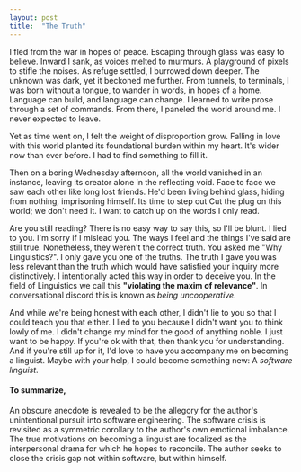 ```yaml
---
layout: post
title:  "The Truth"
---
```


I fled from the war in hopes of peace.
Escaping through glass was easy to believe.
Inward I sank, as voices melted to murmurs.
A playground of pixels to stifle the noises.
As refuge settled, I burrowed down deeper.
The unknown was dark, yet it beckoned me further.
From tunnels, to terminals, I was born without a tongue,
to wander in words, in hopes of a home.
Language can build, and language can change.
I learned to write prose through a set of commands.
From there, I paneled the world around me.
I never expected to leave.

Yet as time went on, I felt the weight of disproportion grow.
Falling in love with this world planted its foundational burden within my heart.
It's wider now than ever before.
I had to find something to fill it.

Then on a boring Wednesday afternoon, all the world vanished in an instance, leaving its creator alone in the reflecting void.
Face to face we saw each other like long lost friends.
He'd been living behind glass, hiding from nothing, imprisoning himself.
Its time to step out
Cut the plug on this world; we don't need it.
I want to catch up on the words I only read.

Are you still reading?
There is no easy way to say this, so I'll be blunt.
I lied to you.
I'm sorry if I mislead you.
The ways I feel and the things I've said are still true.
Nonetheless, they weren't the correct truth.
You asked me "Why Linguistics?".
I only gave you one of the truths.
The truth I gave you was less relevant than the truth which would have satisfied your inquiry more distinctively.
I intentionally acted this way in order to deceive you.
In the field of Linguistics we call this <strong>"violating the maxim of relevance"</strong>.
In conversational discord this is known as _being uncooperative_.

And while we're being honest with each other, I didn't lie to you so that I could teach you that either.
I lied to you because I didn't want you to think lowly of me.
I didn't change my mind for the good of anything noble.
I just want to be happy.
If you're ok with that, then thank you for understanding.
And if you're still up for it, I'd love to have you accompany me on becoming a linguist.
Maybe with your help, I could become something new: A _software linguist_.

#### To summarize,
An obscure anecdote is revealed to be the allegory for the author's unintentional pursuit into software engineering.
The software crisis is revisited as a symmetric corollary to the author's own emotional imbalance.
The true motivations on becoming a linguist are focalized as the interpersonal drama for which he hopes to reconcile.
The author seeks to close the crisis gap not within software, but within himself.
